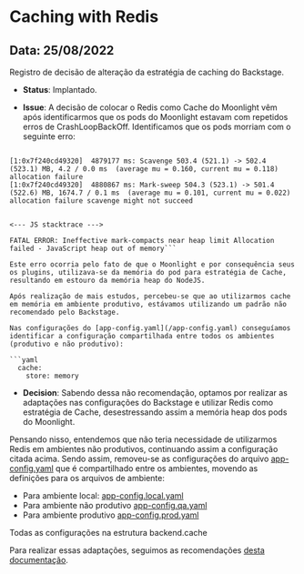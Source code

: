 # Caching with Redis

## Data: 25/08/2022

Registro de decisão de alteração da estratégia de caching do Backstage.

- **Status**: Implantado.

- **Issue**: A decisão de colocar o Redis como Cache do Moonlight vêm após identificarmos que os pods do Moonlight estavam com repetidos erros de CrashLoopBackOff. Identificamos que os pods morriam com o seguinte erro:

````<--- Last few GCs --->

[1:0x7f240cd49320]  4879177 ms: Scavenge 503.4 (521.1) -> 502.4 (523.1) MB, 4.2 / 0.0 ms  (average mu = 0.160, current mu = 0.118) allocation failure
[1:0x7f240cd49320]  4880867 ms: Mark-sweep 504.3 (523.1) -> 501.4 (522.6) MB, 1674.7 / 0.1 ms  (average mu = 0.101, current mu = 0.022) allocation failure scavenge might not succeed


<--- JS stacktrace --->

FATAL ERROR: Ineffective mark-compacts near heap limit Allocation failed - JavaScript heap out of memory```

Este erro ocorria pelo fato de que o Moonlight e por consequência seus os plugins, utilizava-se da memória do pod para estratégia de Cache, resultando em estouro da memória heap do NodeJS.

Após realização de mais estudos, percebeu-se que ao utilizarmos cache em memória em ambiente produtivo, estávamos utilizando um padrão não recomendado pelo Backstage.

Nas configurações do [app-config.yaml](/app-config.yaml) conseguíamos identificar a configuração compartilhada entre todos os ambientes (produtivo e não produtivo):

```yaml
  cache:
    store: memory
````

- **Decision**: Sabendo dessa não recomendação, optamos por realizar as adaptações nas configurações do Backstage e utilizar Redis como estratégia de Cache, desestressando assim a memória heap dos pods do Moonlight.

Pensando nisso, entendemos que não teria necessidade de utilizarmos Redis em ambientes não produtivos, continuando assim a configuração citada acima. Sendo assim, removeu-se as configurações do arquivo [app-config.yaml](/app-config.yaml) que é compartilhado entre os ambientes, movendo as definições para os arquivos de ambiente:

- Para ambiente local: [app-config.local.yaml](/app-config.local.yaml)
- Para ambiente não produtivo [app-config.qa.yaml](/app-config.qa.yaml)
- Para ambiente produtivo [app-config.prod.yaml](/app-config.prod.yaml)

Todas as configurações na estrutura backend.cache

Para realizar essas adaptações, seguimos as recomendações [desta documentação](https://backstage.io/docs/overview/architecture-overview#cache).
